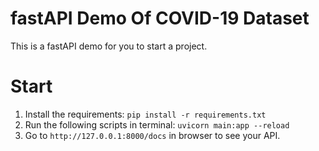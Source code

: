 # fastAPI Demo Of COVID-19 Dataset
 This is a fastAPI demo for you to start a project.

# Start
1. Install the requirements: `pip install -r requirements.txt`  
2. Run the following scripts in terminal: `uvicorn main:app --reload`  
3. Go to `http://127.0.0.1:8000/docs` in browser to see your API.
